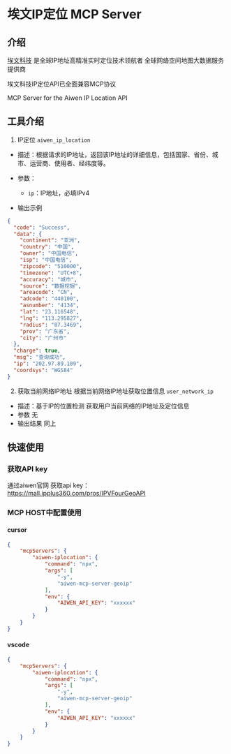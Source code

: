 # 埃文IP定位 MCP Server

## 介绍
[埃文科技](https://www.ipplus360.com/) 是全球IP地址高精准实时定位技术领航者 全球网络空间地图大数据服务提供商

埃文科技IP定位API已全面兼容MCP协议

MCP Server for the Aiwen IP Location API

## 工具介绍

1. IP定位 `aiwen_ip_location`
- 描述：根据请求的IP地址，返回该IP地址的详细信息，包括国家、省份、城市、运营商、使用者、经纬度等。
- 参数：
  - `ip`：IP地址，必填IPv4

- 输出示例

```json
{
  "code": "Success",
  "data": {
    "continent": "亚洲",
    "country": "中国",
    "owner": "中国电信",
    "isp": "中国电信",
    "zipcode": "510000",
    "timezone": "UTC+8",
    "accuracy": "城市",
    "source": "数据挖掘",
    "areacode": "CN",
    "adcode": "440100",
    "asnumber": "4134",
    "lat": "23.116548",
    "lng": "113.295827",
    "radius": "87.3469",
    "prov": "广东省",
    "city": "广州市"
  },
  "charge": true,
  "msg": "查询成功",
  "ip": "202.97.89.109",
  "coordsys": "WGS84"
}
```

2. 获取当前网络IP地址 根据当前网络IP地址获取位置信息 `user_network_ip`
- 描述：基于IP的位置检测 获取用户当前网络的IP地址及定位信息
- 参数 无
- 输出结果 同上

## 快速使用

### 获取API key
通过aiwen官网 获取api key： https://mall.ipplus360.com/pros/IPVFourGeoAPI

### MCP HOST中配置使用
#### cursor
```json
{
    "mcpServers": {
        "aiwen-iplocation": {
            "command": "npx",
            "args": [
                "-y",
                "aiwen-mcp-server-geoip"
            ],
            "env": {
                "AIWEN_API_KEY": "xxxxxx"
            }
        }
    }
}
```
#### vscode
```json
{
    "mcpServers": {
        "aiwen-iplocation": {
            "command": "npx",
            "args": [
                "-y",
                "aiwen-mcp-server-geoip"
            ],
            "env": {
                "AIWEN_API_KEY": "xxxxxx"
            }
        }
    }
}
```
